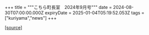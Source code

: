 +++
title = """こちら町長室　2024年9月号"""
date = 2024-08-30T07:00:00.000Z
expiryDate = 2025-01-04T05:19:52.053Z
tags = ["kuriyama","news"]
+++


[[source]](https://www.town.kuriyama.hokkaido.jp/site/mayor/28645.html)
